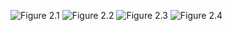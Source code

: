 ![Figure 2.1](https://github.com/fishermanff/rl-learning/tree/master/chapter02/Figure_2.1.png)
![Figure 2.2](https://github.com/fishermanff/rl-learning/tree/master/chapter02/Figure_2.2.png)
![Figure 2.3](https://github.com/fishermanff/rl-learning/tree/master/chapter02/Figure_2.3.png)
![Figure 2.4](https://github.com/fishermanff/rl-learning/tree/master/chapter02/Figure_2.4.png)
